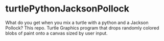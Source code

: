 # turtlePythonJacksonPollock
What do you get when you mix a turtle with a python and a Jackson Pollock? This repo. Turtle Graphics program that drops randomly colored blobs of paint onto a canvas sized by user input. 

